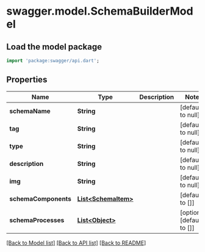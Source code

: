 # swagger.model.SchemaBuilderModel

## Load the model package
```dart
import 'package:swagger/api.dart';
```

## Properties
Name | Type | Description | Notes
------------ | ------------- | ------------- | -------------
**schemaName** | **String** |  | [default to null]
**tag** | **String** |  | [default to null]
**type** | **String** |  | [default to null]
**description** | **String** |  | [default to null]
**img** | **String** |  | [default to null]
**schemaComponents** | [**List&lt;SchemaItem&gt;**](SchemaItem.md) |  | [default to []]
**schemaProcesses** | [**List&lt;Object&gt;**](Object.md) |  | [optional] [default to []]

[[Back to Model list]](../README.md#documentation-for-models) [[Back to API list]](../README.md#documentation-for-api-endpoints) [[Back to README]](../README.md)


